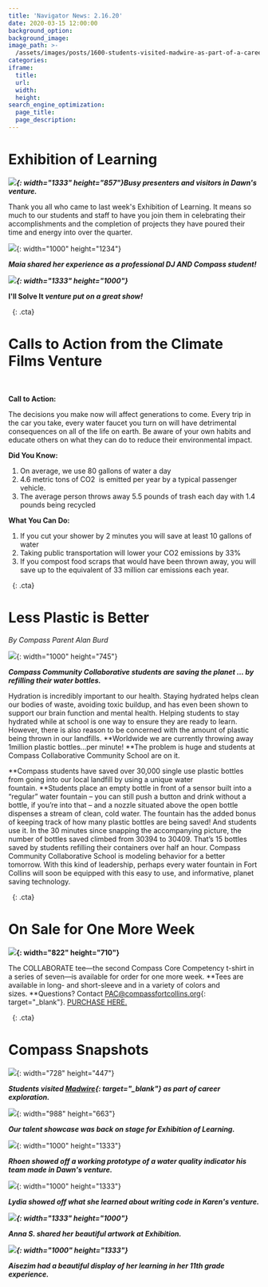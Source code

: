 ```yaml
---
title: 'Navigator News: 2.16.20'
date: 2020-03-15 12:00:00
background_option:
background_image:
image_path: >-
  /assets/images/posts/1600-students-visited-madwire-as-part-of-a-career-exploration.jpg
categories:
iframe:
  title:
  url:
  width:
  height:
search_engine_optimization:
  page_title:
  page_description:
---
```


# Exhibition of Learning

***![](/assets/images/busy-presenters-and-visitors-in-dawn-s-coding-venture.jpg){: width="1333" height="857"}Busy presenters and visitors in Dawn's venture.***

Thank you all who came to last week's Exhibition of Learning. It means so much to our students and staff to have you join them in celebrating their accomplishments and the completion of projects they have poured their time and energy into over the quarter.

![](/assets/images/maia-shared-her-life-as-a-professional-dj-at-exhibition.jpg){: width="1000" height="1234"}

***Maia shared her experience as a professional DJ AND Compass student\!***

***![](/assets/images/i-ll-solve-it-venture-put-on-a-great-show-at-exhibition.jpg){: width="1333" height="1000"}***

**I'll Solve It&nbsp;*venture put on a great show\!***

&nbsp;
{: .cta}

# **Calls to Action from the Climate Films Venture**

&nbsp;

**Call to Action:**

The decisions you make now will affect generations to come. Every trip in the car you take, every water faucet you turn on will have detrimental consequences on all of the life on earth. Be aware of your own habits and educate others on what they can do to reduce their environmental impact.&nbsp;

**Did You Know:**

1. On average, we use 80 gallons of water a day
2. 4\.6 metric tons of CO2&nbsp; is emitted per year by a typical passenger vehicle.&nbsp;
3. The average person throws away 5.5 pounds of trash each day with 1.4 pounds being recycled

**What You Can Do:**

1. If you cut your shower by 2 minutes you will save at least 10 gallons of water
2. Taking public transportation will lower your CO2 emissions by 33%
3. If you compost food scraps that would have been thrown away, you will save up to the equivalent of 33 million car emissions each year.&nbsp;

&nbsp;
{: .cta}

# **Less Plastic is Better**

*By Compass Parent Alan Burd*

![](/assets/images/water-conservation-at-compass-community-collaborative-school.jpg){: width="1000" height="745"}

***Compass Community Collaborative students are saving the planet … by refilling their water bottles.***

Hydration is incredibly important to our health. Staying hydrated helps clean our bodies of waste, avoiding toxic buildup, and has even been shown to support our brain function and mental health. Helping students to stay hydrated while at school is one way to ensure they are ready to learn. However, there is also reason to be concerned with the amount of plastic being thrown in our landfills.&nbsp;**Worldwide we are currently throwing away 1million plastic bottles…per minute\!&nbsp;**The problem is huge and students at Compass Collaborative Community School are on it.&nbsp;

**Compass students have saved over 30,000 single use plastic bottles from going into our local landfill by using a unique water fountain.&nbsp;**Students place an empty bottle in front of a sensor built into a “regular” water fountain – you can still push a button and drink without a bottle, if you’re into that – and a nozzle situated above the open bottle dispenses a stream of clean, cold water. The fountain has the added bonus of keeping track of how many plastic bottles are being saved\! And students use it. In the 30 minutes since snapping the accompanying picture, the number of bottles saved climbed from 30394 to 30409. That’s 15 bottles saved by students refilling their containers over half an hour. Compass Community Collaborative School is modeling behavior for a better tomorrow. With this kind of leadership, perhaps every water fountain in Fort Collins will soon be equipped with this easy to use, and informative, planet saving technology.

&nbsp;
{: .cta}

# **On Sale for One More Week**

**![](/assets/images/screen-shot-2020-03-14-at-12-02-09-pm.png){: width="822" height="710"}**

The COLLABORATE tee—the second Compass Core Competency t-shirt in a series of seven—is available for order for one more week.&nbsp;**Tees are available in long- and short-sleeve and in a variety of colors and sizes.&nbsp;**Questions? Contact&nbsp;[PAC@compassfortcollins.org](mailto:pac@compassfortcollins.org?subject=T-Shirt%20Question){: target="_blank"}. [PURCHASE HERE.](https://www.customink.com/fundraising/collaborate)

&nbsp;
{: .cta}

# Compass Snapshots

![](/assets/images/students-visited-madwire-as-part-of-a-career-exploration.jpg){: width="728" height="447"}

***Students visited&nbsp;[Madwire](https://www.madwire.com/){: target="_blank"}&nbsp;as part of career exploration.***

![](/assets/images/our-talent-showcase-was-back-on-stage-for-exhibition.jpg){: width="988" height="663"}

***Our talent showcase was back on stage for Exhibition of Learning.***

![](/assets/images/rhoen-showed-off-a-working-prototype-of-a-water-quality-indicator-his-team-made-in-dawn-s-venture.jpg){: width="1000" height="1333"}

***Rhoen showed off a working prototype of a water quality indicator his team made in Dawn's venture.***

![](/assets/images/lydia-showed-off-what-she-had-learned-about-how-code-is-written-to-make-video-games-addictive-at-exhibition.jpg){: width="1000" height="1333"}

***Lydia showed off what she learned about writing code in Karen's venture.***

***![](/assets/images/anna-s--shared-her-beautiful-art-at-exhibition.jpg){: width="1333" height="1000"}***

***Anna S. shared her beautiful artwork at&nbsp;**Exhibition**.***

***![](/assets/images/aisezim-had-a-beautiful-display-of-her-learning-in-her-11th-grade-experience.jpg){: width="1000" height="1333"}***

***Aisezim had a beautiful display of her learning in her 11th grade experience.***